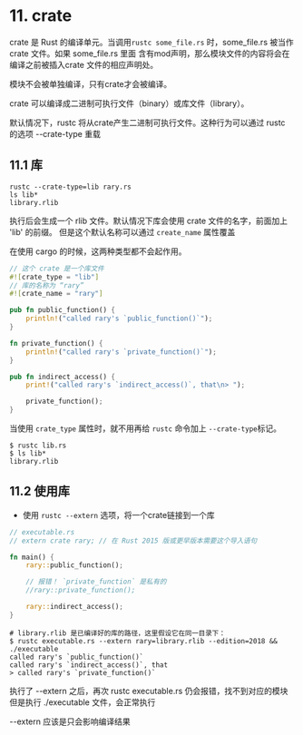 
# 11. crate 

crate 是 Rust 的编译单元。当调用`rustc some_file.rs` 时，some_file.rs 被当作 crate 文件。如果 some_file.rs 里面
含有mod声明，那么模块文件的内容将会在编译之前被插入crate 文件的相应声明处。

模块不会被单独编译，只有crate才会被编译。

crate 可以编译成二进制可执行文件（binary）或库文件（library）。

默认情况下，rustc 将从crate产生二进制可执行文件。这种行为可以通过 rustc 的选项 --crate-type 重载


## 11.1 库

```shell
rustc --crate-type=lib rary.rs
ls lib*
library.rlib
```

执行后会生成一个 rlib 文件。默认情况下库会使用 crate 文件的名字，前面加上 'lib' 的前缀。
但是这个默认名称可以通过 `create_name` 属性覆盖

在使用 cargo 的时候，这两种类型都不会起作用。

```rust
// 这个 crate 是一个库文件
#![crate_type = "lib"]
// 库的名称为 “rary”
#![crate_name = "rary"]

pub fn public_function() {
    println!("called rary's `public_function()`");
}

fn private_function() {
    println!("called rary's `private_function()`");
}

pub fn indirect_access() {
    print!("called rary's `indirect_access()`, that\n> ");

    private_function();
}

```

当使用 `crate_type` 属性时，就不用再给 `rustc` 命令加上 `--crate-type`标记。

```shell
$ rustc lib.rs
$ ls lib*
library.rlib
```

## 11.2 使用库

- 使用 `rustc --extern` 选项，将一个crate链接到一个库

```rust
// executable.rs
// extern crate rary; // 在 Rust 2015 版或更早版本需要这个导入语句

fn main() {
    rary::public_function();

    // 报错！ `private_function` 是私有的
    //rary::private_function();

    rary::indirect_access();
}

```

```shell
# library.rlib 是已编译好的库的路径，这里假设它在同一目录下：
$ rustc executable.rs --extern rary=library.rlib --edition=2018 && ./executable 
called rary's `public_function()`
called rary's `indirect_access()`, that
> called rary's `private_function()`

```

执行了 --extern 之后，再次 rustc executable.rs 仍会报错，找不到对应的模块
但是执行 ./executable 文件，会正常执行

--extern 应该是只会影响编译结果


